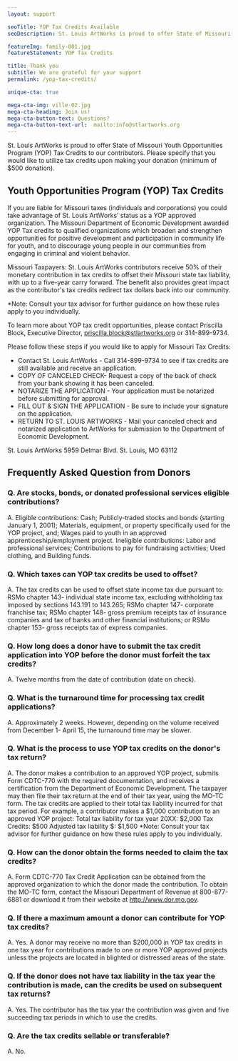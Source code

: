 ```yaml
---
layout: support

seoTitle: YOP Tax Credits Available
seoDescription: St. Louis ArtWorks is proud to offer State of Missouri Youth Opportunities Program (YOP) Tax Credits to our contributors. Please specify that you would like to utilize tax credits upon making your donation (minimum of $500 donation).

featureImg: family-001.jpg
featureStatement: YOP Tax Credits

title: Thank you
subtitle: We are grateful for your support
permalink: /yop-tax-credits/

unique-cta: true

mega-cta-img: ville-02.jpg
mega-cta-heading: Join us!
mega-cta-button-text: Questions?
mega-cta-button-text-url:  mailto:info@stlartworks.org
---
```


St. Louis ArtWorks is proud to offer State of Missouri Youth Opportunities Program (YOP) Tax Credits to our contributors. Please specify that you would like to utilize tax credits upon making your donation (minimum of $500 donation).

## Youth Opportunities Program (YOP) Tax Credits

If you are liable for Missouri taxes (individuals and corporations) you could take advantage of St. Louis ArtWorks’ status as a YOP approved organization. The Missouri Department of Economic Development awarded YOP Tax credits to qualified organizations which broaden and strengthen opportunities for positive development and participation in community life for youth, and to discourage young people in our communities from engaging in criminal and violent behavior.

Missouri Taxpayers: St. Louis ArtWorks contributors receive 50% of their monetary contribution in tax credits to offset their Missouri state tax liability, with up to a five-year carry forward. The benefit also provides great impact as the contributor's tax credits redirect tax dollars back into our community.

*Note: Consult your tax advisor for further guidance on how these rules apply to you individually.

To learn more about YOP tax credit opportunities, please contact Priscilla Block, Executive Director, priscilla.block@stlartworks.org or 314-899-9734.

Please follow these steps if you would like to apply for Missouri Tax Credits:

- Contact St. Louis ArtWorks - Call 314-899-9734 to see if tax credits are still available and receive an application.
- COPY OF CANCELED CHECK- Request a copy of the back of check from your bank showing it has been canceled.
- NOTARIZE THE APPLICATION - Your application must be notarized before submitting for approval.
- FILL OUT & SIGN THE APPLICATION - Be sure to include your signature on the application.
- RETURN TO ST. LOUIS ARTWORKS - Mail your canceled check and notarized application to ArtWorks for submission to the Department of Economic Development.

St. Louis ArtWorks
5959 Delmar Blvd.
St. Louis, MO 63112


## Frequently Asked Question from Donors 

### Q. Are stocks, bonds, or donated professional services eligible contributions?
A. Eligible contributions: Cash; Publicly-traded stocks and bonds (starting January 1, 2001);
Materials, equipment, or property specifically used for the YOP project, and; Wages paid to youth in an approved apprenticeship/employment project.
Ineligible contributions: Labor and professional services; Contributions to pay for fundraising activities; Used clothing, and Building funds.

### Q. Which taxes can YOP tax credits be used to offset?
A. The tax credits can be used to offset state income tax due pursuant to:
RSMo chapter 143- individual state income tax, excluding withholding tax imposed by sections 143.191 to 143.265; RSMo chapter 147- corporate franchise tax; RSMo chapter 148- gross premium receipts tax of insurance companies and tax of banks and other financial institutions; or RSMo chapter 153- gross receipts tax of express companies.

### Q. How long does a donor have to submit the tax credit application into YOP before the donor must forfeit the tax credits?
A. Twelve months from the date of contribution (date on check).
 
### Q. What is the turnaround time for processing tax credit applications?
A. Approximately 2 weeks. However, depending on the volume received from December 1- April 15, the turnaround time may be slower.
 
### Q. What is the process to use YOP tax credits on the donor's tax return?
A. The donor makes a contribution to an approved YOP project, submits Form CDTC-770 with the required documentation, and receives a certification from the Department of Economic Development. The taxpayer may then file their tax return at the end of their tax year, using the MO-TC form. The tax credits are applied to their total tax liability incurred for that tax period. For example, a contributor makes a $1,000 contribution to an approved YOP project:
Total tax liability for tax year 20XX: $2,000
Tax Credits: $500
Adjusted tax liability $: $1,500
*Note: Consult your tax advisor for further guidance on how these rules apply to you individually.

### Q. How can the donor obtain the forms needed to claim the tax credits?
A. Form CDTC-770 Tax Credit Application can be obtained from the approved organization to which the donor made the contribution. To obtain the MO-TC form, contact the Missouri Department of Revenue at 800-877-6881 or download it from their website at http://www.dor.mo.gov.
 
### Q. If there a maximum amount a donor can contribute for YOP tax credits?
A. Yes. A donor may receive no more than $200,000 in YOP tax credits in one tax year for contributions made to one or more YOP approved projects unless the projects are located in blighted or distressed areas of the state.
 
### Q. If the donor does not have tax liability in the tax year the contribution is made, can the credits be used on subsequent tax returns?
A. Yes. The contributor has the tax year the contribution was given and five succeeding tax periods in which to use the credits.
 
### Q. Are the tax credits sellable or transferable?
A. No.
